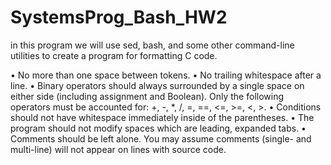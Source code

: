 # SystemsProg_Bash_HW2

in this program we will use sed, bash, and some other command-line utilities to create a
program for formatting C code.

• No more than one space between tokens.
• No trailing whitespace after a line.
• Binary operators should always surrounded by a single space on either side (including assignment
and Boolean). Only the following operators must be accounted for: +, -, *, /, =, ==,
<=, >=, <, >.
• Conditions should not have whitespace immediately inside of the parentheses.
• The program should not modify spaces which are leading, expanded tabs.
• Comments should be left alone. You may assume comments (single- and multi-line) will not
appear on lines with source code.
